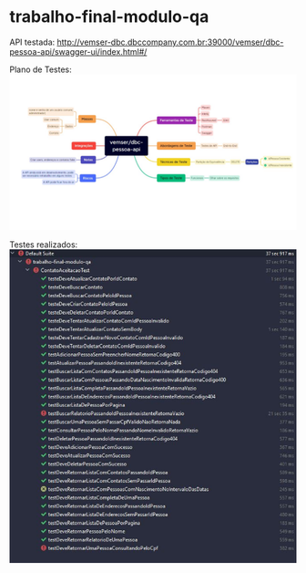 # trabalho-final-modulo-qa

API testada: http://vemser-dbc.dbccompany.com.br:39000/vemser/dbc-pessoa-api/swagger-ui/index.html#/

Plano de Testes:
![Imagem do plano](images/planodetestes.jpeg)

Testes realizados:
![Imagem do plano](images/testes.JPG)
